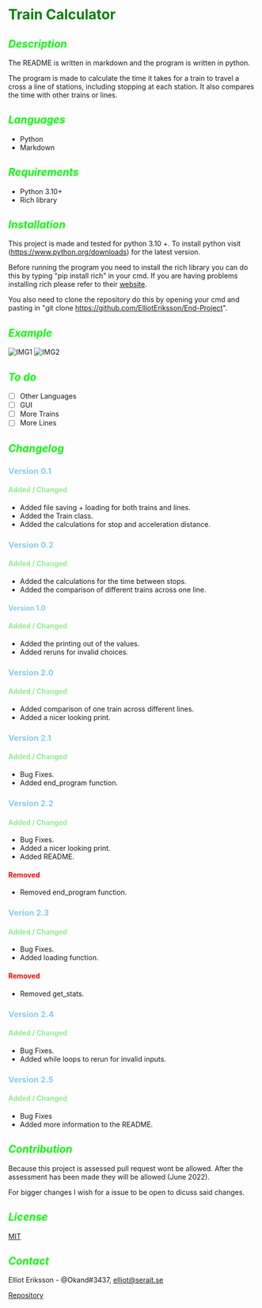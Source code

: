 # <span style="color:Green;">**Train Calculator**</span>

## <span style="color:lime;">*Description*</span>

The README is written in markdown and the program is written in python.

The program is made to calculate the time it takes for a train to travel a cross a line of stations, including stopping at each station.
It also compares the time with other trains or lines.

## <span style="color:lime;">*Languages*</span>

- Python
- Markdown

## <span style="color:lime;">*Requirements*</span>

- Python 3.10+
- Rich library

## <span style="color:lime;">*Installation*</span>

This project is made and tested for python 3.10 +. To install python visit (https://www.python.org/downloads) for the latest version.

Before running the program you need to install the rich library you can do this by typing "pip install rich" in your cmd.
If you are having problems installing rich please refer to their [website](https://rich.readthedocs.io/en/stable/).

You also need to clone the repository do this by opening your cmd and pasting in "git clone https://github.com/ElliotEriksson/End-Project".

## <span style="color:lime;">*Example*</span>

![IMG1](https://user-images.githubusercontent.com/95761597/169048590-afd3d0cb-2b05-4301-a714-449565c2d5ab.png)
![IMG2](https://user-images.githubusercontent.com/95761597/169048614-cb812714-d0e6-4209-9ef4-e3cce82e93eb.png)

## <span style="color:lime;">*To do*</span>

- [ ] Other Languages
- [ ] GUI
- [ ] More Trains
- [ ] More Lines

## <span style="color:lime;">*Changelog*</span>

### <span style="color:skyblue">Version 0.1</span>

#### <span style="color:lightgreen;">Added / Changed</span>

- Added file saving + loading for both trains and lines.
- Added the Train class.
- Added the calculations for stop and acceleration distance.

### <span style="color:skyblue">Version 0.2</span>

#### <span style="color:lightgreen;">Added / Changed</span>

- Added the calculations for the time between stops.
- Added the comparison of different trains across one line.

#### <span style="color:skyblue">Version 1.0</span>

#### <span style="color:lightgreen;">Added / Changed</span>

- Added the printing out of the values.
- Added reruns for invalid choices.

### <span style="color:skyblue;">Version 2.0</span>

#### <span style="color:lightgreen;">Added / Changed</span>

- Added comparison of one train across different lines.
- Added a nicer looking print.

### <span style="color:skyblue">Version 2.1</span>

#### <span style="color:lightgreen;">Added / Changed</span>

- Bug Fixes.
- Added end_program function.

### <span style="color:skyblue">Version 2.2</span>

#### <span style="color:lightgreen;">Added / Changed</span>

- Bug Fixes.
- Added a nicer looking print.
- Added README.

#### <span style="color:red;">Removed</span>

- Removed end_program function.

### <span style="color:skyblue">Verion 2.3</span>

#### <span style="color:lightgreen;">Added / Changed</span>

- Bug Fixes.
- Added loading function.

#### <span style="color:red;">Removed</span>

- Removed get_stats.

### <span style="color:skyblue">Version 2.4</span>

#### <span style="color:lightgreen;">Added / Changed</span>

- Bug Fixes.
- Added while loops to rerun for invalid inputs.

### <span style="color:skyblue">Version 2.5</span>

#### <span style="color:lightgreen;">Added / Changed</span>

- Bug Fixes
- Added more information to the README.

## <span style="color:lime;">*Contribution*</span>

Because this project is assessed pull request wont be allowed. After the assessment has been made they will be allowed (June 2022).

For bigger changes I wish for a issue to be open to dicuss said changes.

## <span style="color:lime;">*License*</span>

[MIT](https://choosealicense.com/licenses/mit/)

## <span style="color:lime;">*Contact*</span>

Elliot Eriksson - @Okand#3437, elliot@serait.se

[Repository](https://github.com/ElliotEriksson/End-Project)
